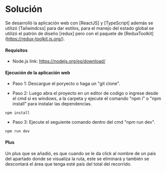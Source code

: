 # Solución

Se desarrolló la aplicación web con [ReactJS] y [TypeScript] además se utilizó [Tailwindcss] para dar estilos, para el manejo del estado global se utilizó el patrón de diseño [redux] pero con el paquete de [ReduxToolkit] (https://redux-toolkit.js.org/).

#### Requisitos

- Node.js link: https://nodejs.org/es/download/

#### Ejecución de la aplicación web

- Paso 1: Descargue el poryecto o haga un "git clone".

- Paso 2: Luego abra el proyecto en un editor de codigo o ingrese desde el cmd si es windows, a la carpeta y ejecute el comando "npm i" o "npm install" para instalar las dependencias.

```console
npm install
```

- Paso 3: Ejecute el seguiente comando dentro del cmd "npm run dev".

```console
npm run dev
```

#### Plus

Un plus que se añadió, es que cuando se le da click al nombre de un pais del apartado donde se visualiza la ruta, este se eliminará y también se descontará el área que tenga esté pais del total del recorrido.
